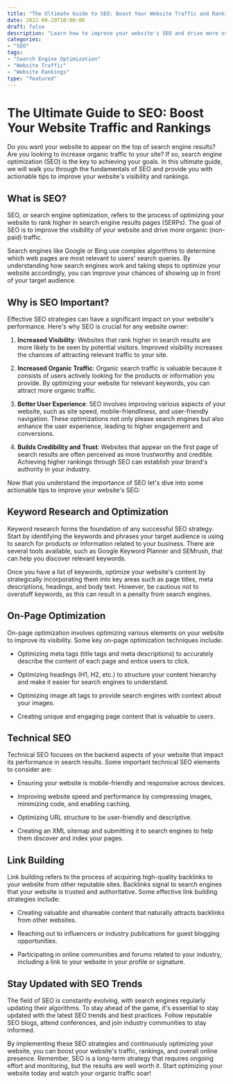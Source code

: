 ```yaml
---
title: "The Ultimate Guide to SEO: Boost Your Website Traffic and Rankings"
date: 2022-09-29T10:00:00
draft: false
description: "Learn how to improve your website's SEO and drive more organic traffic to your site in this comprehensive guide."
categories:
- "SEO"
tags:
- "Search Engine Optimization"
- "Website Traffic"
- "Website Rankings"
type: "featured"
---
```


# The Ultimate Guide to SEO: Boost Your Website Traffic and Rankings

Do you want your website to appear on the top of search engine results? Are you looking to increase organic traffic to your site? If so, search engine optimization (SEO) is the key to achieving your goals. In this ultimate guide, we will walk you through the fundamentals of SEO and provide you with actionable tips to improve your website's visibility and rankings.

## What is SEO?

SEO, or search engine optimization, refers to the process of optimizing your website to rank higher in search engine results pages (SERPs). The goal of SEO is to improve the visibility of your website and drive more organic (non-paid) traffic. 

Search engines like Google or Bing use complex algorithms to determine which web pages are most relevant to users' search queries. By understanding how search engines work and taking steps to optimize your website accordingly, you can improve your chances of showing up in front of your target audience.

## Why is SEO Important?

Effective SEO strategies can have a significant impact on your website's performance. Here's why SEO is crucial for any website owner:

1. **Increased Visibility**: Websites that rank higher in search results are more likely to be seen by potential visitors. Improved visibility increases the chances of attracting relevant traffic to your site.

2. **Increased Organic Traffic**: Organic search traffic is valuable because it consists of users actively looking for the products or information you provide. By optimizing your website for relevant keywords, you can attract more organic traffic.

3. **Better User Experience**: SEO involves improving various aspects of your website, such as site speed, mobile-friendliness, and user-friendly navigation. These optimizations not only please search engines but also enhance the user experience, leading to higher engagement and conversions.

4. **Builds Credibility and Trust**: Websites that appear on the first page of search results are often perceived as more trustworthy and credible. Achieving higher rankings through SEO can establish your brand's authority in your industry.

Now that you understand the importance of SEO let's dive into some actionable tips to improve your website's SEO:

## Keyword Research and Optimization

Keyword research forms the foundation of any successful SEO strategy. Start by identifying the keywords and phrases your target audience is using to search for products or information related to your business. There are several tools available, such as Google Keyword Planner and SEMrush, that can help you discover relevant keywords.

Once you have a list of keywords, optimize your website's content by strategically incorporating them into key areas such as page titles, meta descriptions, headings, and body text. However, be cautious not to overstuff keywords, as this can result in a penalty from search engines.

## On-Page Optimization

On-page optimization involves optimizing various elements on your website to improve its visibility. Some key on-page optimization techniques include:

- Optimizing meta tags (title tags and meta descriptions) to accurately describe the content of each page and entice users to click.

- Optimizing headings (H1, H2, etc.) to structure your content hierarchy and make it easier for search engines to understand.

- Optimizing image alt tags to provide search engines with context about your images.

- Creating unique and engaging page content that is valuable to users.

## Technical SEO

Technical SEO focuses on the backend aspects of your website that impact its performance in search results. Some important technical SEO elements to consider are:

- Ensuring your website is mobile-friendly and responsive across devices.

- Improving website speed and performance by compressing images, minimizing code, and enabling caching.

- Optimizing URL structure to be user-friendly and descriptive.

- Creating an XML sitemap and submitting it to search engines to help them discover and index your pages.

## Link Building

Link building refers to the process of acquiring high-quality backlinks to your website from other reputable sites. Backlinks signal to search engines that your website is trusted and authoritative. Some effective link building strategies include:

- Creating valuable and shareable content that naturally attracts backlinks from other websites.

- Reaching out to influencers or industry publications for guest blogging opportunities.

- Participating in online communities and forums related to your industry, including a link to your website in your profile or signature.

## Stay Updated with SEO Trends

The field of SEO is constantly evolving, with search engines regularly updating their algorithms. To stay ahead of the game, it's essential to stay updated with the latest SEO trends and best practices. Follow reputable SEO blogs, attend conferences, and join industry communities to stay informed.

By implementing these SEO strategies and continuously optimizing your website, you can boost your website's traffic, rankings, and overall online presence. Remember, SEO is a long-term strategy that requires ongoing effort and monitoring, but the results are well worth it. Start optimizing your website today and watch your organic traffic soar!
